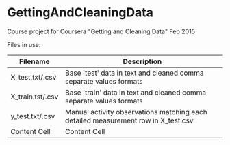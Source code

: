 # GettingAndCleaningData
Course project for Coursera "Getting and Cleaning Data" Feb 2015

Files in use:

| Filename  | Description | 
| ------------- | ------------- |
| X_test.txt/.csv  | Base 'test' data in text and cleaned comma separate values formats  | 
| X_train.tst/.csv | Base 'train' data in text and cleaned comma separate values formats  |
| y_test.txt/.csv  | Manual activity observations matching each detailed measurement row in X_test.csv |
| Content Cell  | Content Cell  |
